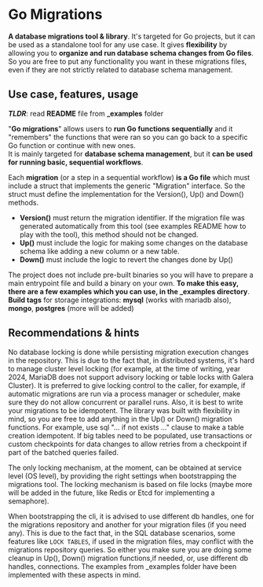 # Go Migrations

**A database migrations tool & library**. It's targeted for Go projects, but it can be used as a 
standalone tool for any use case. It gives **flexibility** by allowing you to **organize and run 
database schema changes from Go files**.
So you are free to put any functionality you want in 
these migrations files, even if they are not strictly related to database schema management.  

## Use case, features, usage  
  
_**TLDR**_: read **README** file from **_examples** folder  

"**Go migrations**" allows users to **run Go functions sequentially** and it "remembers" the functions
that were ran so you can go back to a specific Go function or continue with new ones.  
It is mainly targeted for **database schema management**, but it **can be used for running basic, 
sequential workflows**.  
  
Each **migration** (or a step in a sequential workflow) **is a Go file** which must include a struct 
that implements the generic "Migration" interface. So the struct must define the implementation 
for the Version(), Up() and Down() methods.  
- **Version()** must return the migration identifier. If the migration file was generated 
  automatically from this tool (see examples README how to play with the tool), this method 
  should not be changed.  
- **Up()** must include the logic for making some changes on the database schema like adding a new 
  column or a new table.  
- **Down()** must include the logic to revert the changes done by Up()  
  
The project does not include pre-built binaries so you will have to prepare a main entrypoint 
file and build a binary on your own. **To make this easy, there are a few examples which you can 
use, in the _examples directory**.  
**Build tags** for storage integrations: **mysql** (works with mariadb also), **mongo**, 
**postgres** (more will be added)
  
## Recommendations & hints  

No database locking is done while persisting migration execution changes in the repository.
This is due to the fact that, in distributed systems, it's hard to manage cluster level
locking (for example, at the time of writing, year 2024, MariaDB does not support advisory locking or table locks with Galera Cluster).
It is preferred to give locking control to the caller, for example, if automatic migrations
are run via a process manager or scheduler, make sure they do not allow concurrent or parallel
runs.
Also, it is best to write your migrations to be idempotent.
The library was built with flexibility in mind, so you are free to add anything in the
Up() or Down() migration functions. For example, use sql "... if not exists ..." clause to make
a table creation idempotent. If big tables need to be populated, use transactions or custom
checkpoints for data changes to allow retries from a checkpoint if part of the batched queries
failed.  
  
The only locking mechanism, at the moment, can be obtained at service level (OS level), by 
providing the right settings when bootstrapping the migrations tool. The locking mechanism is 
based on file locks (maybe more will be added in the future, like Redis or Etcd for implementing 
a semaphore).  

When bootstrapping the cli, it is advised to use different db handles, one for the migrations
repository and another for your migration files (if you need any). This is due to the fact that,
in the SQL database scenarios, some features like `LOCK TABLES`, if used in the migration files, 
may conflict with the migrations repository queries. So either you make sure you are doing some 
cleanup in Up(), Down() migration functions,if needed, or, use different db handles, connections.
The examples from _examples folder have been implemented with these aspects in mind.
